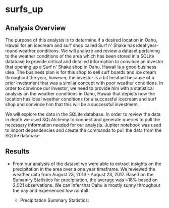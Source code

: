 # surfs_up

## Analysis Overview
The purpose of this analysis is to determine if a desired location in Oahu, Hawaii for an icecream and surf shop called Surf n' Shake has ideal year-round weather conditions. We will analyze and review a dataset pertaining to the weather conditions of the area which has been stored in a SQLite database to provide critical and detailed information to convince an investor that opening up a Surf n' Shake shop in Oahu, Hawaii is a good business idea. The business plan is for this shop to sell surf boards and ice cream throughout the year, however, the investor is a bit hesitant because of a prior investment that was a similar concept with poor weather conditions. In order to convince our investor, we need to provide him with a statistical analysis on the weather conditions in Oahu, Hawaii that depicts how the location has ideal weather conditions for a successful icecream and surf shop  and convince him that this will be a successful investment.

We will explore the data in the SQLite database. In order to review the data in depth we used SQLAlchemy to connect and generate queries to pull the necessary information needed for our analysis. Jupiter notebook was used to import dependencies and create the commands to pull the data from the SQLite database.

## Results
- From our analysis of the dataset we were able to extract insights on the precipitation in the area over a one year timeframe. We reviewed the weather data from August 23, 2016 - August 23, 2017. Based on the Sumamry Statistics for precipitation, the average was ~18% based on 2,021 observations. We can infer that Oahu is mostly sunny throughout the day and experienced low rainfall.

  - Precipitation Summary Statistics:





